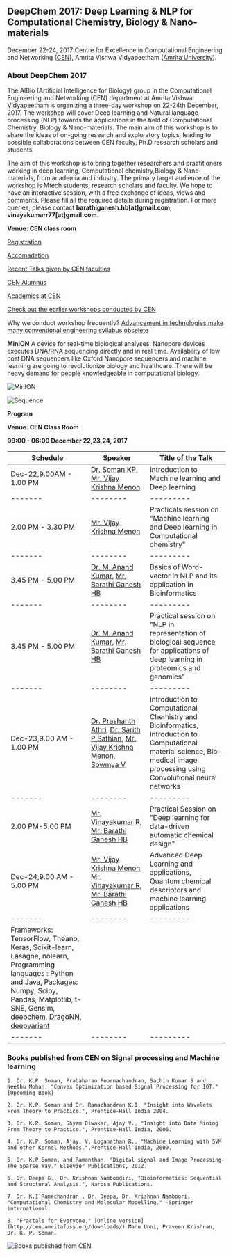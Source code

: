 ## DeepChem 2017: Deep Learning & NLP for Computational Chemistry, Biology & Nano-materials

December 22-24, 2017
Centre for Excellence in Computational Engineering and Networking ([CEN](https://www.amrita.edu/center/computational-engineering-and-networking)),
Amrita Vishwa Vidyapeetham ([Amrita University](https://www.amrita.edu/)).

### About DeepChem 2017

The AIBio (Artificial Intelligence for Biology) group in the Computational Engineering and Networking (CEN) department at Amrita Vishwa Vidyapeetham is organizing a three-day workshop on 22-24th December, 2017. The workshop will cover Deep learning and Natural language processing (NLP) towards the applications in the field of Computational Chemistry, Biology & Nano-materials. The main aim of this workshop is to share the ideas of on-going research and exploratory topics, leading to possible collaborations between CEN faculty, Ph.D research scholars and students.

The aim of this workshop is to bring together researchers and practitioners working in deep learning, Computational chemistry,Biology & Nano-materials, from academia and industry. The primary target audience of the workshop is Mtech students, research scholars and faculty. We hope to have an interactive session, with a free exchange of ideas, views and comments. Please fill all the required details during registration. For more queries, please contact **barathiganesh.hb[at]gmail.com**, **vinayakumarr77[at]gmail.com**.

**Venue: CEN class room** 

[Registration](https://docs.google.com/forms/d/1U3FcmbhT9O_gpK8n3zWjFV5VOHqfJG_e4bWkfE9EpUY/edit)

[Accomadation](https://docs.google.com/forms/d/1w4BnP-1_X5egt42WmcTPcUyYLHTrtlBN2FJYGVLPq3c)

[Recent Talks given by CEN faculties](http://nlp.amrita.edu/facultytalk/talks.html)

[CEN Alumnus](http://nlp.amrita.edu/students/index.html)

[Academics at CEN](http://nlp.amrita.edu/cenalumini/cen-alumini.html)

[Check out the earlier workshops conducted by CEN](http://nlp.amrita.edu/workshop/workshops.html)

Why we conduct workshop frequently?
[Advancement in technologies make many conventional engineering syllabus obselete](https://github.com/BarathiGanesh-HB/cen-deepchem2017/blob/master/RIP.pdf)

**MinION** A device for real-time biological analyses. Nanopore devices executes DNA/RNA sequencing directly and in real time. Availability of low cost DNA sequencers like Oxford Nanopore sequencers and machine learning are going to revolutionize biology and healthcare. There will be heavy demand for people knowledgeable in computational biology.

![MinION]({{"minion-cutout.png"}})

![Sequence]({{"sequencing-animated_0.gif"}})

**Program**

**Venue: CEN Class Room**

**09:00 - 06:00   December 22,23,24, 2017**

| Schedule | Speaker | Title of the Talk |
|-------|--------|---------|
| Dec-22,9.00AM - 1.00 PM | [Dr. Soman KP](http://nlp.amrita.edu:8080/somankp/index.html), [Mr. Vijay Krishna Menon](https://www.amrita.edu/faculty/m-vijaykrishna) | Introduction to Machine learning and Deep learning |
|-------|--------|---------|
| 2.00 PM - 3.30 PM | [Mr. Vijay Krishna Menon](https://www.amrita.edu/faculty/m-vijaykrishna) | Practicals session on "Machine learning and Deep learning in Computational chemistry" |
|-------|--------|---------|
| 3.45 PM - 5.00 PM | [Dr. M. Anand Kumar](https://www.amrita.edu/faculty/m-anandkumar), [Mr. Barathi Ganesh HB](https://sites.google.com/site/barathiganeshhb/) | Basics of Word-vector in NLP and its application in Bioinformatics |
|-------|--------|---------|
| 3.45 PM - 5.00 PM | [Dr. M. Anand Kumar](https://www.amrita.edu/faculty/m-anandkumar), [Mr. Barathi Ganesh HB](https://sites.google.com/site/barathiganeshhb/) | Practical session on "NLP in representation of biological sequence for applications of deep learning in proteomics and genomics" |
|-------|--------|---------|
| Dec-23,9.00 AM - 1.00 PM | [Dr. Prashanth Athri](https://www.amrita.edu/faculty/a-prashanth), [Dr. Sarith P Sathian](https://www.iitm.ac.in/info/fac/sarith), [Mr. Vijay Krishna Menon](https://www.amrita.edu/faculty/m-vijaykrishna), [Sowmya V](https://www.amrita.edu/faculty/v-sowmya) | Introduction to Computational Chemistry and Bioinformatics, Introduction to Computational material science, Bio-medical image processing using Convolutional neural networks  |
|-------|--------|---------|
| 2.00 PM-5.00 PM | [Mr. Vinayakumar R](https://sites.google.com/site/vinayakumarr77/), [Mr. Barathi Ganesh HB](https://sites.google.com/site/barathiganeshhb/) | Practical Session on "Deep learning for data-driven automatic chemical design" |
| Dec-24,9.00 AM - 5.00 PM | [Mr. Vijay Krishna Menon](https://www.amrita.edu/faculty/m-vijaykrishna), [Mr. Vinayakumar R](https://sites.google.com/site/vinayakumarr77/), [Mr. Barathi Ganesh HB](https://sites.google.com/site/barathiganeshhb/) | Advanced Deep Learning and applications, Quantum chemical descriptors and machine learning applications |
|-------|--------|---------|
|Frameworks: TensorFlow, Theano, Keras, Scikit-learn, Lasagne, nolearn, Programming languages : Python and Java, Packages: Numpy, Scipy, Pandas, Matplotlib, t-SNE, Gensim, [deepchem](https://github.com/deepchem/deepchem), [DragoNN](https://kundajelab.github.io/dragonn/), [deepvariant](https://github.com/google/deepvariant)||
|-------|--------|---------|

### Books published from CEN on Signal processing and Machine learning

    1. Dr. K.P. Soman, Prabaharan Poornachandran, Sachin Kumar S and Neethu Mohan, "Convex Optimization based Signal Processing for IOT." [Upcoming Book]

    2. Dr. K.P. Soman and Dr. Ramachandran K.I, "Insight into Wavelets From Theory to Practice.", Prentice-Hall India 2004.

    3. Dr. K.P. Soman, Shyam Diwakar, Ajay V., "Insight into Data Mining From Theory to Practice.", Prentice-Hall India, 2006.

    4. Dr. K.P. Soman, Ajay. V, Loganathan R., "Machine Learning with SVM and other Kernel Methods.",Prentice-Hall India, 2009.

    5. Dr. K.P.Soman, and Ramanthan, "Digital signal and Image Processing-The Sparse Way." Elsevier Publications, 2012.

    6. Dr. Deepa G., Dr. Krishnan Namboodiri, "Bioinformatics: Sequential and Structural Analysis.", Narosa Publications.

    7. Dr. K.I Ramachandran., Dr. Deepa, Dr. Krishnan Namboori, "Computational Chemistry and Molecular Modelling." -Springer international.

    8. "Fractals for Everyone." [Online version](http://cen.amritafoss.org/downloads/) Manu Unni, Praveen Krishnan, Dr. K. P. Soman.

![Books published from CEN]({{"books.png"}})
